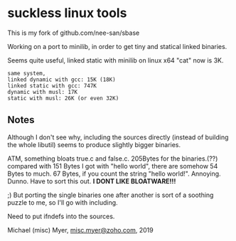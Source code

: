 # suckless linux tools


This is my fork of github.com/nee-san/sbase

Working on a port to minilib,
in order to get tiny and statical linked binaries.


Seems quite useful, linked static with minilib on linux x64
"cat" now is 3K.

	same system, 
	linked dynamic with gcc: 15K (18K)
	linked static with gcc: 747K
	dynamic with musl: 17K
	static with musl: 26K (or even 32K)



## Notes

Although I don't see why,
including the sources directly (instead of building the whole libutil)
seems to produce slightly bigger binaries.

ATM, something bloats true.c and false.c.
205Bytes for the binaries.(??)
compared with 151 Bytes I got with "hello world", there are somehow 54 Bytes to much.
67 Bytes, if you count the string "hello world!".
Annoying.
Dunno.
Have to sort this out. **I DONT LIKE BLOATWARE!!!**



;) But porting the single binaries one after another is sort of a soothing puzzle to me,
so I'll go with including.

Need to put ifndefs into the sources.




Michael (misc) Myer, misc.myer@zoho.com, 2019

